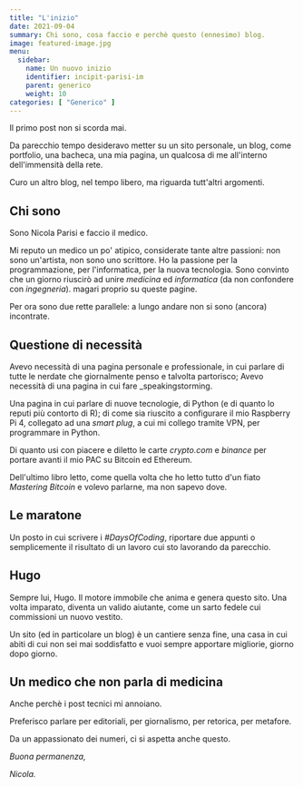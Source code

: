 ```yaml
---
title: "L'inizio"
date: 2021-09-04
summary: Chi sono, cosa faccio e perchè questo (ennesimo) blog.
image: featured-image.jpg
menu:
  sidebar:
    name: Un nuovo inizio
    identifier: incipit-parisi-im
    parent: generico
    weight: 10
categories: [ "Generico" ]
---
```


Il primo post non si scorda mai.

Da parecchio tempo desideravo metter su un sito personale, un blog, come portfolio, una bacheca, una mia pagina, un qualcosa di me all'interno dell'immensità della rete.

Curo un altro blog, nel tempo libero, ma riguarda tutt'altri argomenti.

## Chi sono

Sono Nicola Parisi e faccio il medico.

Mi reputo un medico un po' atipico, considerate tante altre passioni: non sono un'artista, non sono uno scrittore.
Ho la passione per la programmazione, per l'informatica, per la nuova tecnologia.
Sono convinto che un giorno riuscirò ad unire _medicina_ ed _informatica_ (da non confondere con _ingegneria_). magari proprio su queste pagine.

Per ora sono due rette parallele: a lungo andare non si sono (ancora) incontrate.

## Questione di necessità

Avevo necessità di una pagina personale e professionale, in cui parlare di tutte le nerdate che giornalmente penso e talvolta partorisco;
Avevo necessità di una pagina in cui fare _speakingstorming.

Una pagina in cui parlare di nuove tecnologie, di Python (e di quanto lo reputi più contorto di R); di come sia riuscito a configurare il mio Raspberry Pi 4, collegato ad una _smart plug_, a cui mi collego tramite VPN, per programmare in Python.

Di quanto usi con piacere e diletto le carte _crypto.com_ e _binance_ per portare avanti il mio PAC su Bitcoin ed Ethereum.

Dell'ultimo libro letto, come quella volta che ho letto tutto d'un fiato _Mastering Bitcoin_ e volevo parlarne, ma non sapevo dove.

## Le maratone
Un posto in cui scrivere i _#DaysOfCoding_, riportare due appunti o semplicemente il risultato di un lavoro cui sto lavorando da parecchio.

## Hugo
Sempre lui, Hugo. Il motore immobile che anima e genera questo sito. Una volta imparato, diventa un valido aiutante, come un sarto fedele cui commissioni un nuovo vestito.

Un sito (ed in particolare un blog) è un cantiere senza fine, una casa in cui abiti di cui non sei mai soddisfatto e vuoi sempre apportare migliorie, giorno dopo giorno.

## Un medico che non parla di medicina
Anche perchè i post tecnici mi annoiano.

Preferisco parlare per editoriali, per giornalismo, per retorica, per metafore.

Da un appassionato dei numeri, ci si aspetta anche questo.
` `
` `
  
_Buona permanenza,_

_Nicola._
